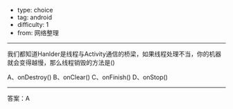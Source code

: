 - type: choice
- tag: android
- difficulty:  1
- from: 网络整理

--------

我们都知道Hanlder是线程与Activity通信的桥梁，如果线程处理不当，你的机器就会变得越慢，那么线程销毁的方法是()

A、onDestroy()
B、onClear()
C、onFinish()
D、onStop()

--------

答案：A

